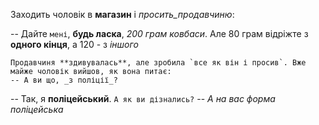 Заходить чоловік в **магазин** і _просить_продавчиню_:

-- Дайте `мені`, **будь ласка**, _200 грам ковбаси_. Але 80 грам відріжте з **одного кінця**, а 120 - з _іншого_
```
Продавчиня **здивувалась**, але зробила `все як він і просив`. Вже майже чоловік вийшов, як вона питає:
-- А ви що, _з поліції_?
```

-- Так, я **поліцейський**. `А як ви дізнались?`
-- _А на вас форма поліцейська_
